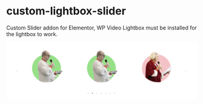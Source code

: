 # custom-lightbox-slider

Custom Slider addon for Elementor, WP Video Lightbox must be installed for the lightbox to work.

![Sample Use](assets/sample.png)

